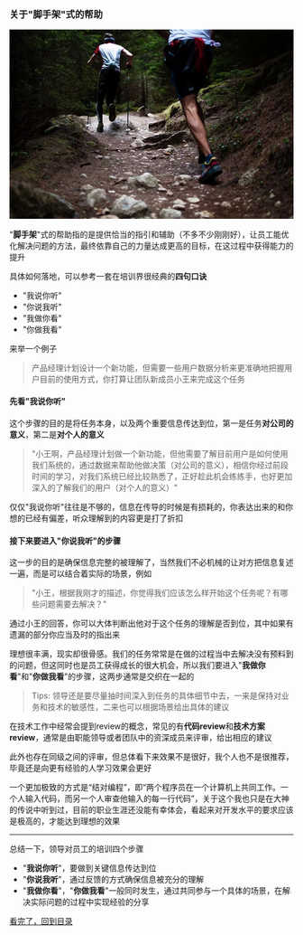 ### 关于"脚手架"式的帮助

![假装这里有一张图片](/static/img/scaffold-1.png)

"**脚手架**"式的帮助指的是提供恰当的指引和辅助（不多不少刚刚好），让员工能优化解决问题的方法，最终依靠自己的力量达成更高的目标，在这过程中获得能力的提升

具体如何落地，可以参考一套在培训界很经典的**四句口诀**

- "我说你听"
- "你说我听"
- "我做你看"
- "你做我看"

来举一个例子

> 产品经理计划设计一个新功能，但需要一些用户数据分析来更准确地把握用户目前的使用方式，你打算让团队新成员小王来完成这个任务

#### 先看"我说你听"

这个步骤的目的是将任务本身，以及两个重要信息传达到位，第一是任务**对公司的意义**，第二是**对个人的意义**

> "小王啊，产品经理计划做一个新功能，但他需要了解目前用户是如何使用我们系统的，通过数据来帮助他做决策（对公司的意义），相信你经过前段时间的学习，对我们系统已经比较熟悉了，正好趁此机会练练手，也好更加深入的了解我们的用户（对个人的意义）"

仅仅"我说你听"往往是不够的，信息在传导的时候是有损耗的，你表达出来的和你想的已经有偏差，听众理解到的内容更是打了折扣

#### 接下来要进入"你说我听"的步骤

这一步的目的是确保信息完整的被理解了，当然我们不必机械的让对方把信息复述一遍，而是可以结合着实际的场景，例如

> "小王，根据我刚才的描述，你觉得我们应该怎么样开始这个任务呢？有哪些问题需要去解决？"

通过小王的回答，你可以大体判断出他对于这个任务的理解是否到位，其中如果有遗漏的部分你应当及时的指出来

理想很丰满，现实却很骨感。我们的任务常常是在做的过程当中去解决没有预料到的问题，但这同时也是员工获得成长的很大机会，所以我们要进入"**我做你看**"和"**你做我看**"的步骤，这两步通常是交织在一起的

> Tips: 领导还是要尽量抽时间深入到任务的具体细节中去，一来是保持对业务和技术的敏感性，二来也可以根据场景给出具体的建议

在技术工作中经常会提到review的概念，常见的有**代码review**和**技术方案review**，通常是由职能领导或者团队中的资深成员来评审，给出相应的建议

此外也存在同级之间的评审，但总体看下来效果不是很好，我个人也不是很推荐，毕竟还是向更有经验的人学习效果会更好

一个更加极致的方式是“结对编程”，即“两个程序员在一个计算机上共同工作。一个人输入代码，而另一个人审查他输入的每一行代码”，关于这个我也只是在大神的传说中听到过，目前的职业生涯还没能有幸体会，看起来对开发水平的要求应该是极高的，才能达到理想的效果

---

总结一下，领导对员工的培训四个步骤

- "**我说你听**"，要做到关键信息传达到位
- "**你说我听**"，通过反馈的方式确保信息被充分的理解
- "**我做你看**"，"**你做我看**"一般同时发生，通过共同参与一个具体的场景，在解决实际问题的过程中实现经验的分享


[看完了，回到目录](/README.md)